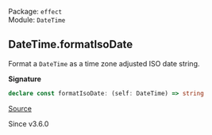 Package: `effect`<br />
Module: `DateTime`<br />

## DateTime.formatIsoDate

Format a `DateTime` as a time zone adjusted ISO date string.

**Signature**

```ts
declare const formatIsoDate: (self: DateTime) => string
```

[Source](https://github.com/Effect-TS/effect/tree/main/packages/effect/src/DateTime.ts#L1523)

Since v3.6.0